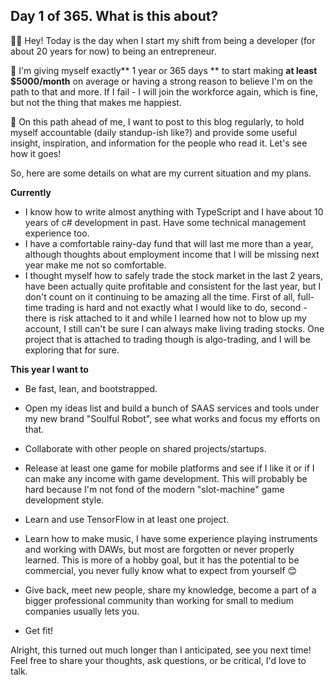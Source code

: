 ## Day 1 of 365. What is this about?

👋🏻 Hey! Today is the day when I start my shift from being a developer (for about 20 years for now) to being an entrepreneur.  

📅 I'm giving myself exactly** 1 year or 365 days ** to start making **at least $5000/month** on average or having a strong reason to believe I'm on the path to that and more. If I fail - I will join the workforce again, which is fine, but not the thing that makes me happiest.

📝 On this path ahead of me, I want to post to this blog regularly, to hold myself accountable (daily standup-ish like?) and provide some useful insight, inspiration, and information for the people who read it.  Let's see how it goes!

So, here are some details on what are my current situation and my plans. 

**Currently**

- I know how to write almost anything with TypeScript and I have about 10 years of c# development in past. Have some technical management experience too.
- I have a comfortable rainy-day fund that will last me more than a year, although thoughts about employment income that I will be missing next year make me not so comfortable.
- I thought myself how to safely trade the stock market in the last 2 years, have been actually quite profitable and consistent for the last year, but I don't count on it continuing to be amazing all the time. First of all, full-time trading is hard and not exactly what I would like to do, second - there is risk attached to it and while I learned how not to blow up my account, I still can't be sure I can always make living trading stocks. One project that is attached to trading though is algo-trading, and I will be exploring that for sure.

**This year I want to**

- Be fast, lean, and bootstrapped.

- Open my ideas list and build a bunch of SAAS services and tools under my new brand "Soulful Robot", see what works and focus my efforts on that.

- Collaborate with other people on shared projects/startups. 

- Release at least one game for mobile platforms and see if I like it or if I can make any income with game development. This will probably be hard because I'm not fond of the modern "slot-machine" game development style.

- Learn and use TensorFlow in at least one project.

- Learn how to make music, I have some experience playing instruments and working with DAWs, but most are forgotten or never properly learned. This is more of a hobby goal, but it has the potential to be commercial, you never fully know what to expect from yourself 😊

- Give back, meet new people, share my knowledge, become a part of a bigger professional community than working for small to medium companies usually lets you.

- Get fit! 

Alright, this turned out much longer than I anticipated, see you next time! 
Feel free to share your thoughts, ask questions, or be critical, I'd love to talk.